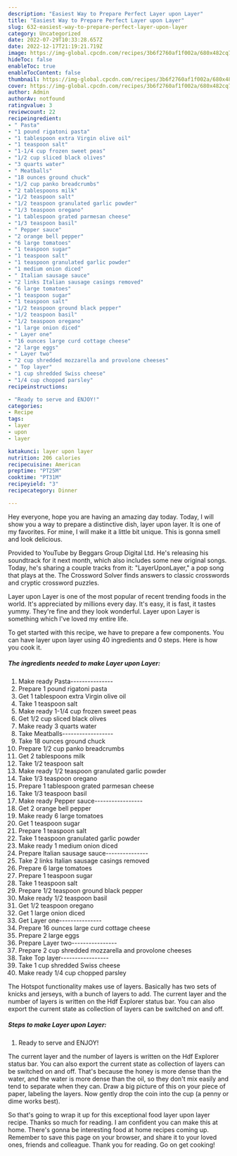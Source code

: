 ```yaml
---
description: "Easiest Way to Prepare Perfect Layer upon Layer"
title: "Easiest Way to Prepare Perfect Layer upon Layer"
slug: 632-easiest-way-to-prepare-perfect-layer-upon-layer
category: Uncategorized
date: 2022-07-29T10:33:28.657Z
date: 2022-12-17T21:19:21.719Z
image: https://img-global.cpcdn.com/recipes/3b6f2760af1f002a/680x482cq70/layer-upon-layer-recipe-main-photo.jpg
hideToc: false
enableToc: true
enableTocContent: false
thumbnail: https://img-global.cpcdn.com/recipes/3b6f2760af1f002a/680x482cq70/layer-upon-layer-recipe-main-photo.jpg
cover: https://img-global.cpcdn.com/recipes/3b6f2760af1f002a/680x482cq70/layer-upon-layer-recipe-main-photo.jpg
author: Admin
authorAv: notfound
ratingvalue: 3
reviewcount: 22
recipeingredient:
- " Pasta"
- "1 pound rigatoni pasta"
- "1 tablespoon extra Virgin olive oil"
- "1 teaspoon salt"
- "1-1/4 cup frozen sweet peas"
- "1/2 cup sliced black olives"
- "3 quarts water"
- " Meatballs"
- "18 ounces ground chuck"
- "1/2 cup panko breadcrumbs"
- "2 tablespoons milk"
- "1/2 teaspoon salt"
- "1/2 teaspoon granulated garlic powder"
- "1/3 teaspoon oregano"
- "1 tablespoon grated parmesan cheese"
- "1/3 teaspoon basil"
- " Pepper sauce"
- "2 orange bell pepper"
- "6 large tomatoes"
- "1 teaspoon sugar"
- "1 teaspoon salt"
- "1 teaspoon granulated garlic powder"
- "1 medium onion diced"
- " Italian sausage sauce"
- "2 links Italian sausage casings removed"
- "6 large tomatoes"
- "1 teaspoon sugar"
- "1 teaspoon salt"
- "1/2 teaspoon ground black pepper"
- "1/2 teaspoon basil"
- "1/2 teaspoon oregano"
- "1 large onion diced"
- " Layer one"
- "16 ounces large curd cottage cheese"
- "2 large eggs"
- " Layer two"
- "2 cup shredded mozzarella and provolone cheeses"
- " Top layer"
- "1 cup shredded Swiss cheese"
- "1/4 cup chopped parsley"
recipeinstructions:

- "Ready to serve and ENJOY!"
categories:
- Recipe
tags:
- layer
- upon
- layer

katakunci: layer upon layer 
nutrition: 206 calories
recipecuisine: American
preptime: "PT25M"
cooktime: "PT31M"
recipeyield: "3"
recipecategory: Dinner

---
```



Hey everyone, hope you are having an amazing day today. Today, I will show you a way to prepare a distinctive dish, layer upon layer. It is one of my favorites. For mine, I will make it a little bit unique. This is gonna smell and look delicious.

Provided to YouTube by Beggars Group Digital Ltd. He&#39;s releasing his soundtrack for it next month, which also includes some new original songs. Today, he&#39;s sharing a couple tracks from it: &#34;LayerUponLayer,&#34; a pop song that plays at the. The Crossword Solver finds answers to classic crosswords and cryptic crossword puzzles.

Layer upon Layer is one of the most popular of recent trending foods in the world. It's appreciated by millions every day. It's easy, it is fast, it tastes yummy. They're fine and they look wonderful. Layer upon Layer is something which I've loved my entire life.


To get started with this recipe, we have to prepare a few components. You can have layer upon layer using 40 ingredients and 0 steps. Here is how you cook it.

<!--inarticleads1-->

##### The ingredients needed to make Layer upon Layer:

1. Make ready  Pasta---------------
1. Prepare 1 pound rigatoni pasta
1. Get 1 tablespoon extra Virgin olive oil
1. Take 1 teaspoon salt
1. Make ready 1-1/4 cup frozen sweet peas
1. Get 1/2 cup sliced black olives
1. Make ready 3 quarts water
1. Take  Meatballs------------------
1. Take 18 ounces ground chuck
1. Prepare 1/2 cup panko breadcrumbs
1. Get 2 tablespoons milk
1. Take 1/2 teaspoon salt
1. Make ready 1/2 teaspoon granulated garlic powder
1. Take 1/3 teaspoon oregano
1. Prepare 1 tablespoon grated parmesan cheese
1. Take 1/3 teaspoon basil
1. Make ready  Pepper sauce-----------------
1. Get 2 orange bell pepper
1. Make ready 6 large tomatoes
1. Get 1 teaspoon sugar
1. Prepare 1 teaspoon salt
1. Take 1 teaspoon granulated garlic powder
1. Make ready 1 medium onion diced
1. Prepare  Italian sausage sauce---------------
1. Take 2 links Italian sausage casings removed
1. Prepare 6 large tomatoes
1. Prepare 1 teaspoon sugar
1. Take 1 teaspoon salt
1. Prepare 1/2 teaspoon ground black pepper
1. Make ready 1/2 teaspoon basil
1. Get 1/2 teaspoon oregano
1. Get 1 large onion diced
1. Get  Layer one---------------
1. Prepare 16 ounces large curd cottage cheese
1. Prepare 2 large eggs
1. Prepare  Layer two----------------
1. Prepare 2 cup shredded mozzarella and provolone cheeses
1. Take  Top layer-----------------
1. Take 1 cup shredded Swiss cheese
1. Make ready 1/4 cup chopped parsley


The Hotspot functionality makes use of layers. Basically has two sets of knicks and jerseys, with a bunch of layers to add. The current layer and the number of layers is written on the Hdf Explorer status bar. You can also export the current state as collection of layers can be switched on and off. 

<!--inarticleads2-->

##### Steps to make Layer upon Layer:


1. Ready to serve and ENJOY!

The current layer and the number of layers is written on the Hdf Explorer status bar. You can also export the current state as collection of layers can be switched on and off. That&#39;s because the honey is more dense than the water, and the water is more dense than the oil, so they don&#39;t mix easily and tend to separate when they can. Draw a big picture of this on your piece of paper, labeling the layers. Now gently drop the coin into the cup (a penny or dime works best). 

So that's going to wrap it up for this exceptional food layer upon layer recipe. Thanks so much for reading. I am confident you can make this at home. There's gonna be interesting food at home recipes coming up. Remember to save this page on your browser, and share it to your loved ones, friends and colleague. Thank you for reading. Go on get cooking!
